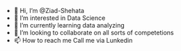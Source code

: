 - 👋 Hi, I’m @Ziad-Shehata
- 👀 I’m interested in Data Science 
- 🌱 I’m currently learning data analyzing
- 💞️ I’m looking to collaborate on all sorts of competetions 
- 📫 How to reach me Call me via Lunkedin

<!---
Ziad-Shehata/Ziad-Shehata is a ✨ special ✨ repository because its `README.md` (this file) appears on your GitHub profile.
You can click the Preview link to take a look at your changes.
--->
